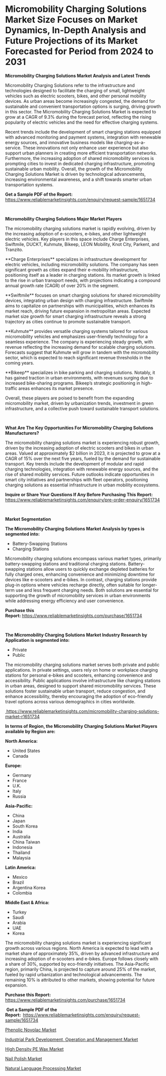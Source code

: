 <p><h1>Micromobility Charging Solutions Market Size Focuses on Market Dynamics, In-Depth Analysis and Future Projections of its Market Forecasted for Period from 2024 to 2031</h1></p><p><strong>Micromobility Charging Solutions Market Analysis and Latest Trends</strong></p>
<p><p>Micromobility Charging Solutions refer to the infrastructure and technologies designed to facilitate the charging of small, lightweight vehicles such as electric scooters, bikes, and other personal mobility devices. As urban areas become increasingly congested, the demand for sustainable and convenient transportation options is surging, driving growth in this sector. The Micromobility Charging Solutions Market is expected to grow at a CAGR of 9.3% during the forecast period, reflecting the rising popularity of electric vehicles and the need for effective charging systems.</p><p>Recent trends include the development of smart charging stations equipped with advanced monitoring and payment systems, integration with renewable energy sources, and innovative business models like charging-as-a-service. These innovations not only enhance user experience but also support urban planners in creating more efficient transportation networks. Furthermore, the increasing adoption of shared micromobility services is prompting cities to invest in dedicated charging infrastructure, promoting sustainable urban mobility. Overall, the growth of the Micromobility Charging Solutions Market is driven by technological advancements, increasing environmental awareness, and a shift towards smarter urban transportation systems.</p></p>
<p><strong>Get a Sample PDF of the Report:&nbsp;</strong> <a href="https://www.reliablemarketinsights.com/enquiry/request-sample/1651734?utm_campaign=1332&utm_medium=2&utm_source=Github&utm_content=ia&utm_term=27092024&utm_id=micromobility-charging-solutions">https://www.reliablemarketinsights.com/enquiry/request-sample/1651734</a></p>
<p>&nbsp;</p>
<p><strong>Micromobility Charging Solutions Major Market Players</strong></p>
<p><p>The micromobility charging solutions market is rapidly evolving, driven by the increasing adoption of e-scooters, e-bikes, and other lightweight electric vehicles. Key players in this space include Charge Enterprises, Swiftmile, DUCKT, Kuhmute, Bikeep, LEON Mobility, Knot City, Parkent, and Tranzito.</p><p>**Charge Enterprises** specializes in infrastructure development for electric vehicles, including micromobility solutions. The company has seen significant growth as cities expand their e-mobility infrastructure, positioning itself as a leader in charging stations. Its market growth is linked to the rise in urban transport needs, with projections indicating a compound annual growth rate (CAGR) of over 20% in the segment.</p><p>**Swiftmile** focuses on smart charging solutions for shared micromobility devices, integrating urban design with charging infrastructure. Swiftmile aims to capitalize on partnerships with municipalities, which enhances its market reach, driving future expansion in metropolitan areas. Expected market size growth for smart charging infrastructure reveals a strong trajectory as cities continue to promote sustainable transport.</p><p>**Kuhmute** provides versatile charging systems tailored for various micromobility vehicles and emphasizes user-friendly technology for a seamless experience. The company is experiencing steady growth, with revenue reflecting the increasing demand for scalable charging solutions. Forecasts suggest that Kuhmute will grow in tandem with the micromobility sector, which is expected to reach significant revenue thresholds in the coming years.</p><p>**Bikeep** specializes in bike parking and charging solutions. Notably, it has gained traction in urban environments, with revenues surging due to increased bike-sharing programs. Bikeep’s strategic positioning in high-traffic areas enhances its market presence.</p><p>Overall, these players are poised to benefit from the expanding micromobility market, driven by urbanization trends, investment in green infrastructure, and a collective push toward sustainable transport solutions.</p></p>
<p>&nbsp;</p>
<p><strong>What Are The Key Opportunities For Micromobility Charging Solutions Manufacturers?</strong></p>
<p><p>The micromobility charging solutions market is experiencing robust growth, driven by the increasing adoption of electric scooters and bikes in urban areas. Valued at approximately $2 billion in 2023, it is projected to grow at a CAGR of 15% over the next five years, fueled by the demand for sustainable transport. Key trends include the development of modular and rapid charging technologies, integration with renewable energy sources, and the rise of shared mobility services. Future outlooks indicate opportunities in smart city initiatives and partnerships with fleet operators, positioning charging solutions as essential infrastructure in urban mobility ecosystems.</p></p>
<p><strong>Inquire or Share Your Questions If Any Before Purchasing This Report:</strong> <a href="https://www.reliablemarketinsights.com/enquiry/pre-order-enquiry/1651734?utm_campaign=1332&utm_medium=2&utm_source=Github&utm_content=ia&utm_term=27092024&utm_id=micromobility-charging-solutions">https://www.reliablemarketinsights.com/enquiry/pre-order-enquiry/1651734</a></p>
<p>&nbsp;</p>
<p><strong>Market Segmentation</strong></p>
<p><strong>The Micromobility Charging Solutions Market Analysis by types is segmented into:</strong></p>
<p><ul><li>Battery-Swapping Stations</li><li>Charging Stations</li></ul></p>
<p><p>Micromobility charging solutions encompass various market types, primarily battery-swapping stations and traditional charging stations. Battery-swapping stations allow users to quickly exchange depleted batteries for fully charged ones, enhancing convenience and minimizing downtime for devices like e-scooters and e-bikes. In contrast, charging stations provide plug-in options where vehicles recharge directly, often suitable for longer-term use and less frequent charging needs. Both solutions are essential for supporting the growth of micromobility services in urban environments while addressing energy efficiency and user convenience.</p></p>
<p><strong>Purchase this Report:&nbsp;</strong><a href="https://www.reliablemarketinsights.com/purchase/1651734?utm_campaign=1332&utm_medium=2&utm_source=Github&utm_content=ia&utm_term=27092024&utm_id=micromobility-charging-solutions">https://www.reliablemarketinsights.com/purchase/1651734</a></p>
<p>&nbsp;</p>
<p><strong>The Micromobility Charging Solutions Market Industry Research by Application is segmented into:</strong></p>
<p><ul><li>Private</li><li>Public</li></ul></p>
<p><p>The micromobility charging solutions market serves both private and public applications. In private settings, users rely on home or workplace charging stations for personal e-bikes and scooters, enhancing convenience and accessibility. Public applications involve infrastructure like charging stations in urban areas, designed to support shared micromobility services. These solutions foster sustainable urban transport, reduce congestion, and enhance accessibility, thereby encouraging the adoption of eco-friendly travel options across various demographics in cities worldwide.</p></p>
<p><a href="https://www.reliablemarketinsights.com/micromobility-charging-solutions-market-r1651734?utm_campaign=1332&utm_medium=2&utm_source=Github&utm_content=ia&utm_term=27092024&utm_id=micromobility-charging-solutions">&nbsp;https://www.reliablemarketinsights.com/micromobility-charging-solutions-market-r1651734</a></p>
<p><strong>In terms of Region, the Micromobility Charging Solutions Market Players available by Region are:</strong></p>
<p>
    <p> <strong> North America: </strong>
        <ul>
            <li>United States</li>
            <li>Canada</li>
        </ul>
        </p> 
    <p> <strong> Europe: </strong>
        <ul>
            <li>Germany</li>
            <li>France</li>
            <li>U.K.</li>
            <li>Italy</li>
            <li>Russia</li>
        </ul>
        </p> 
    <p> <strong> Asia-Pacific: </strong>
        <ul>
            <li>China</li>
            <li>Japan</li>
            <li>South Korea</li>
            <li>India</li>
            <li>Australia</li>
            <li>China Taiwan</li>
            <li>Indonesia</li>
            <li>Thailand</li>
            <li>Malaysia</li>
        </ul>
        </p> 
    <p> <strong> Latin America: </strong>
        <ul>
            <li>Mexico</li>
            <li>Brazil</li>
            <li>Argentina Korea</li>
            <li>Colombia</li>
        </ul>
        </p> 
    <p> <strong> Middle East & Africa: </strong>
        <ul>
            <li>Turkey</li>
            <li>Saudi</li>
            <li>Arabia</li>
            <li>UAE</li>
            <li>Korea</li>
        </ul>
    </p>
    </p>
<p><p>The micromobility charging solutions market is experiencing significant growth across various regions. North America is expected to lead with a market share of approximately 35%, driven by advanced infrastructure and increasing adoption of e-scooters and e-bikes. Europe follows closely with a share of 30%, supported by eco-friendly initiatives. The Asia-Pacific region, primarily China, is projected to capture around 25% of the market, fueled by rapid urbanization and technological advancements. The remaining 10% is attributed to other markets, showing potential for future expansion.</p></p>
<p><strong>Purchase this Report: </strong><a href="https://www.reliablemarketinsights.com/purchase/1651734?utm_campaign=1332&utm_medium=2&utm_source=Github&utm_content=ia&utm_term=27092024&utm_id=micromobility-charging-solutions">https://www.reliablemarketinsights.com/purchase/1651734</a></p>
<p>&nbsp;<strong>Get a Sample PDF of the Report:&nbsp;&nbsp;</strong><a href="https://www.reliablemarketinsights.com/enquiry/request-sample/1651734?utm_campaign=1332&utm_medium=2&utm_source=Github&utm_content=ia&utm_term=27092024&utm_id=micromobility-charging-solutions">https://www.reliablemarketinsights.com/enquiry/request-sample/1651734</a></p>
<p><strong></strong></p>
<p><p><a href="https://www.linkedin.com/pulse/global-phenolic-novolac-industry-research-report-competitive-s65qf?utm_campaign=1332&utm_medium=2&utm_source=Github&utm_content=ia&utm_term=27092024&utm_id=micromobility-charging-solutions">Phenolic Novolac Market</a></p><p><a href="https://github.com/luckyshygirl/Market-Research-Report-List-6/blob/main/industrial-park-development-operation-and-management-market.md?utm_campaign=1332&utm_medium=2&utm_source=Github&utm_content=ia&utm_term=27092024&utm_id=micromobility-charging-solutions">Industrial Park Development, Operation and Management Market</a></p><p><a href="https://www.linkedin.com/pulse/how-high-density-pe-wax-market-changing-from-2024-2031-market-alive-vgquf?utm_campaign=1332&utm_medium=2&utm_source=Github&utm_content=ia&utm_term=27092024&utm_id=micromobility-charging-solutions">High Density PE Wax Market</a></p><p><a href="https://issuu.com/reportprime-2/docs/nail-polish-market-size-2030.pptx_533a6e54f7026f?utm_campaign=1332&utm_medium=2&utm_source=Github&utm_content=ia&utm_term=27092024&utm_id=micromobility-charging-solutions">Nail Polish Market</a></p><p><a href="https://issuu.com/reportprime-2/docs/natural-language-processing-market-_3ded87f9264b43?utm_campaign=1332&utm_medium=2&utm_source=Github&utm_content=ia&utm_term=27092024&utm_id=micromobility-charging-solutions">Natural Language Processing Market</a></p></p>